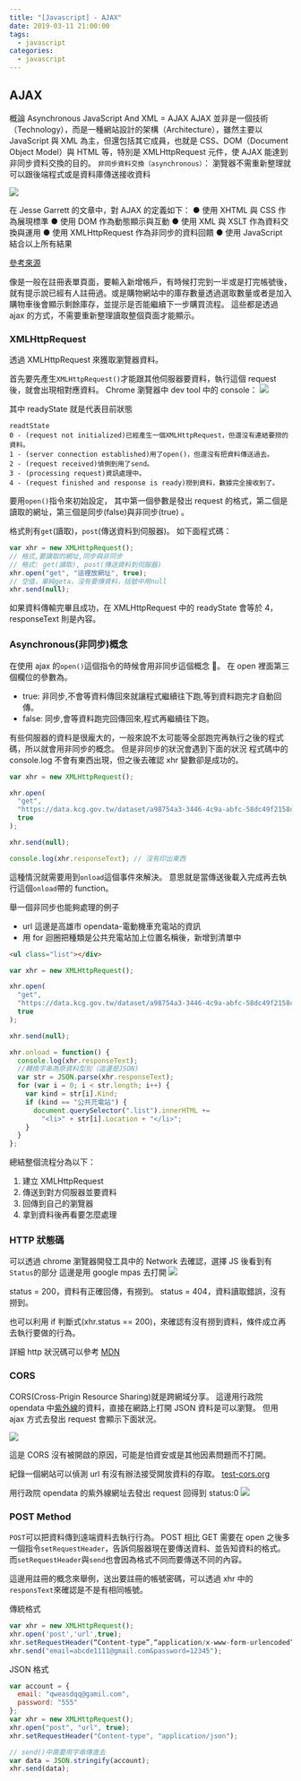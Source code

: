 ```yaml
---
title: "[Javascript] - AJAX"
date: 2019-03-11 21:00:00
tags:
  - javascript
categories:
  - javascript
---
```


## AJAX

概論
Asynchronous JavaScript And XML = AJAX
AJAX 並非是一個技術（Technology），而是一種網站設計的架構（Architecture），雖然主要以 JavaScript 與 XML 為主，但還包括其它成員，也就是 CSS、DOM（Document Object Model）與 HTML 等，特別是 XMLHttpRequest 元件，使 AJAX 能達到非同步資料交換的目的。
`非同步資料交換（asynchronous）`： 瀏覽器不需重新整理就可以跟後端程式或是資料庫傳送接收資料

![](https://i.imgur.com/38uu0Fw.png)

在 Jesse Garrett 的文章中，對 AJAX 的定義如下：
● 使用 XHTML 與 CSS 作為展現標準
● 使用 DOM 作為動態顯示與互動
● 使用 XML 與 XSLT 作為資料交換與運用
● 使用 XMLHttpRequest 作為非同步的資料回饋
● 使用 JavaScript 結合以上所有結果

[參考來源](https://www.ithome.com.tw/node/33060)

像是一般在註冊表單頁面，要輸入新增帳戶，有時候打完到一半或是打完帳號後，就有提示說已經有人註冊過。或是購物網站中的庫存數量透過選取數量或者是加入購物車後會顯示剩餘庫存，並提示是否能繼續下一步購買流程。
這些都是透過 ajax 的方式，不需要重新整理讀取整個頁面才能顯示。

### XMLHttpRequest

透過 XMLHttpRequest 來獲取瀏覽器資料。

首先要先產生`XMLHttpRequest()`才能跟其他伺服器要資料，執行這個 request 後，就會出現相對應資料。
Chrome 瀏覽器中 dev tool 中的 console：
![](https://i.imgur.com/pDb67jR.png)

其中 readyState 就是代表目前狀態

    readtState
    0 - (request not initialized)已經產生一個XMLHttpRequest，但還沒有連結要撈的資料。
    1 - (server connection established)用了open()，但還沒有把資料傳送過去。
    2 - (request received)偵側到用了send。
    3 - (processing request)資訊處理中。
    4 - (request finished and response is ready)撈到資料，數據完全接收到了。

要用`open()`指令來初始設定，
其中第一個參數是發出 request 的格式，第二個是讀取的網址，第三個是同步(false)與非同步(true) 。

格式則有`get`(讀取)，`post`(傳送資料到伺服器)。
如下面程式碼：

```js
var xhr = new XMLHttpRequest();
// 格式,要讀取的網址,同步與非同步
// 格式: get(讀取), post(傳送資料到伺服器)
xhr.open("get", "這裡放網址", true);
// 空值，單純geta，沒有要傳資料，括號中用null
xhr.send(null);
```

如果資料傳輸完畢且成功，在 XMLHttpRequest 中的 readyState 會等於 4，responseText 則是內容。

### Asynchronous(非同步)概念

在使用 ajax 的`open()`這個指令的時候會用非同步這個概念 。
在 open 裡面第三個欄位的參數為。

- true: 非同步,不會等資料傳回來就讓程式繼續往下跑,等到資料跑完才自動回傳。
- false: 同步,會等資料跑完回傳回來,程式再繼續往下跑。

有些伺服器的資料是很龐大的，一般來說不太可能等全部跑完再執行之後的程式碼，所以就會用非同步的概念。
但是非同步的狀況會遇到下面的狀況
程式碼中的 console.log 不會有東西出現，但之後去確認 xhr 變數卻是成功的。

```js
var xhr = new XMLHttpRequest();

xhr.open(
  "get",
  "https://data.kcg.gov.tw/dataset/a98754a3-3446-4c9a-abfc-58dc49f2158c/resource/48d4dfc4-a4b2-44a5-bdec-70f9558cd25d/download/yopendata1070622opendatajson-1070622.json",
  true
);

xhr.send(null);

console.log(xhr.responseText); // 沒有印出東西
```

這種情況就需要用到`onload`這個事件來解決。
意思就是當傳送後載入完成再去執行這個`onload`帶的 function。

舉一個非同步也能夠處理的例子

- url 這邊是高雄市 opendata-電動機車充電站的資訊
- 用 for 迴圈把種類是公共充電站加上位置名稱後，新增到清單中

```html
<ul class="list"></div>
```

```js
var xhr = new XMLHttpRequest();

xhr.open(
  "get",
  "https://data.kcg.gov.tw/dataset/a98754a3-3446-4c9a-abfc-58dc49f2158c/resource/48d4dfc4-a4b2-44a5-bdec-70f9558cd25d/download/yopendata1070622opendatajson-1070622.json",
  true
);

xhr.send(null);

xhr.onload = function() {
  console.log(xhr.responseText);
  //轉換字串為原資料型別（這邊是JSON)
  var str = JSON.parse(xhr.responseText);
  for (var i = 0; i < str.length; i++) {
    var kind = str[i].Kind;
    if (kind == "公共充電站") {
      document.querySelector(".list").innerHTML +=
        "<li>" + str[i].Location + "</li>";
    }
  }
};
```

總結整個流程分為以下：

1. 建立 XMLHttpRequest
2. 傳送到對方伺服器並要資料
3. 回傳到自己的瀏覽器
4. 拿到資料後再看要怎麼處理

### HTTP 狀態碼

可以透過 chrome 瀏覽器開發工具中的 Network 去確認，選擇 JS 後看到有`Status`的部分
這邊是用 google mpas 去打開
![](https://i.imgur.com/WMkEuLP.png)

status = 200，資料有正確回傳，有撈到。
status = 404，資料讀取錯誤，沒有撈到。

也可以利用 if 判斷式(xhr.status == 200)，來確認有沒有撈到資料，條件成立再去執行要做的行為。

詳細 http 狀況碼可以參考 [MDN](https://developer.mozilla.org/en-US/docs/Web/HTTP/Status)

### CORS

CORS(Cross-Prigin Resource Sharing)就是跨網域分享。
這邊用行政院 opendata 中[紫外線](http://opendata.epa.gov.tw/webapi/Data/UV/?$orderby=PublishTime%20desc&$skip=0&$top=1000&format=json)的資料，直接在網路上打開 JSON 資料是可以瀏覽。
但用 ajax 方式去發出 request 會顯示下面狀況。

![](https://i.imgur.com/6LGJsug.png)

這是 CORS 沒有被開啟的原因，可能是怕資安或是其他因素問題而不打開。

紀錄一個網站可以偵測 url 有沒有辦法接受開放資料的存取。
[test-cors.org](http://www.test-cors.org/)

用行政院 opendata 的紫外線網址去發出 request 回得到 status:0
![](https://i.imgur.com/xXTCXLX.png)

### POST Method

`POST`可以把資料傳到遠端資料去執行行為。
POST 相比 GET 需要在 open 之後多一個指令`setRequestHeader`，告訴伺服器現在要傳送資料、並告知資料的格式。而`setRequestHeader`與`send`也會因為格式不同而要傳送不同的內容。

這邊用註冊的概念來舉例，送出要註冊的帳號密碼，可以透過 xhr 中的`responsText`來確認是不是有相同帳號。

傳統格式

```js
var xhr = new XMLHttpRequest();
xhr.open('post','url',true);
xhr.setRequestHeader(“Content-type”,“application/x-www-form-urlencoded”);
xhr.send("email=abcde1111@gmail.com&password=12345");
```

JSON 格式

```js
var account = {
  email: "qweasdqq@gamil.com",
  password: "555"
};
var xhr = new XMLHttpRequest();
xhr.open("post", "url", true);
xhr.setRequestHeader("Content-type", "application/json");

// send()中需要用字串傳進去
var data = JSON.stringify(account);
xhr.send(data);
```
